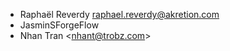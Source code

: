 - Raphaël Reverdy <raphael.reverdy@akretion.com>
- JasminSForgeFlow
- Nhan Tran \<<nhant@trobz.com>\>
